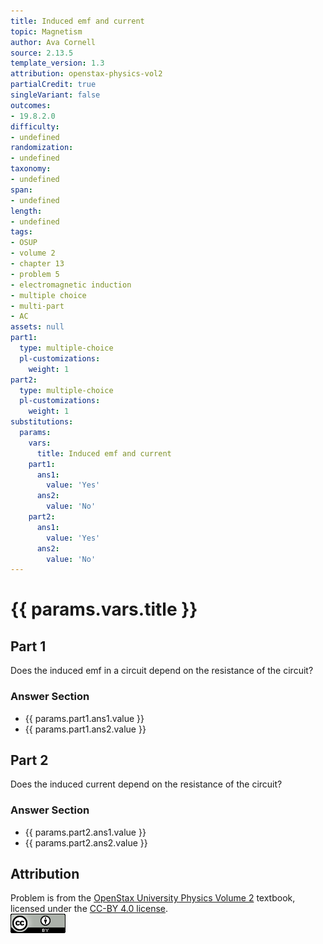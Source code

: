 ```yaml
---
title: Induced emf and current
topic: Magnetism
author: Ava Cornell
source: 2.13.5
template_version: 1.3
attribution: openstax-physics-vol2
partialCredit: true
singleVariant: false
outcomes:
- 19.8.2.0
difficulty:
- undefined
randomization:
- undefined
taxonomy:
- undefined
span:
- undefined
length:
- undefined
tags:
- OSUP
- volume 2
- chapter 13
- problem 5
- electromagnetic induction
- multiple choice
- multi-part
- AC
assets: null
part1:
  type: multiple-choice
  pl-customizations:
    weight: 1
part2:
  type: multiple-choice
  pl-customizations:
    weight: 1
substitutions:
  params:
    vars:
      title: Induced emf and current
    part1:
      ans1:
        value: 'Yes'
      ans2:
        value: 'No'
    part2:
      ans1:
        value: 'Yes'
      ans2:
        value: 'No'
---
```

# {{ params.vars.title }}

## Part 1

Does the induced emf in a circuit depend on the resistance of the circuit?

### Answer Section

- {{ params.part1.ans1.value }}
- {{ params.part1.ans2.value }}

## Part 2

Does the induced current depend on the resistance of the circuit?

### Answer Section

- {{ params.part2.ans1.value }}
- {{ params.part2.ans2.value }}

## Attribution

Problem is from the [OpenStax University Physics Volume 2](https://openstax.org/details/books/university-physics-volume-2) textbook, licensed under the [CC-BY 4.0 license](https://creativecommons.org/licenses/by/4.0/).<br>![Image representing the Creative Commons 4.0 BY license.](https://raw.githubusercontent.com/firasm/bits/master/by.png)